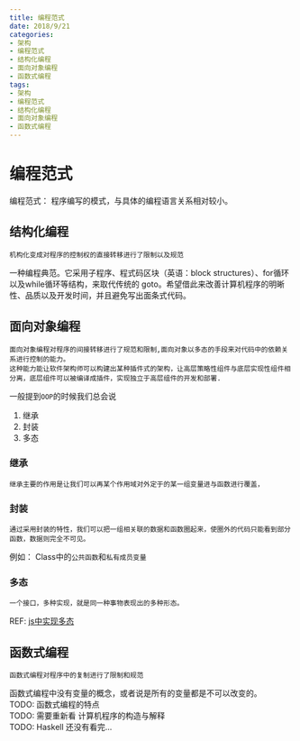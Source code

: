 ```yaml
---
title: 编程范式
date: 2018/9/21
categories: 
- 架构
- 编程范式
- 结构化编程
- 面向对象编程
- 函数式编程
tags: 
- 架构
- 编程范式
- 结构化编程
- 面向对象编程
- 函数式编程
---
```

# 编程范式
编程范式： 程序编写的模式，与具体的编程语言关系相对较小。

## 结构化编程
    机构化变成对程序的控制权的直接转移进行了限制以及规范
一种编程典范。它采用子程序、程式码区块（英语：block structures）、for循环以及while循环等结构，来取代传统的 goto。希望借此来改善计算机程序的明晰性、品质以及开发时间，并且避免写出面条式代码。
<!--more--> 
## 面向对象编程
    面向对象编程对程序的间接转移进行了规范和限制,面向对象以多态的手段来对代码中的依赖关系进行控制的能力。
    这种能力能让软件架构师可以构建出某种插件式的架构，让高层策略性组件与底层实现性组件相分离，底层组件可以被编译成插件，实现独立于高层组件的开发和部署.
一般提到`OOP`的时候我们总会说
1. 继承
2. 封装
3. 多态

### 继承
    继承主要的作用是让我们可以再某个作用域对外定于的某一组变量进与函数进行覆盖，

### 封装
    通过采用封装的特性，我们可以把一组相关联的数据和函数圈起来，使圈外的代码只能看到部分函数，数据则完全不可见。
例如： Class中的`公共函数`和`私有成员变量`

### 多态
    一个接口，多种实现，就是同一种事物表现出的多种形态。
REF: [js中实现多态](https://blog.csdn.net/xiebaochun/article/details/38749953)
## 函数式编程
    函数式编程对程序中的复制进行了限制和规范
函数式编程中没有变量的概念，或者说是所有的变量都是不可以改变的。  
TODO: 函数式编程的特点  
TODO: 需要重新看 计算机程序的构造与解释  
TODO: Haskell 还没有看完...  